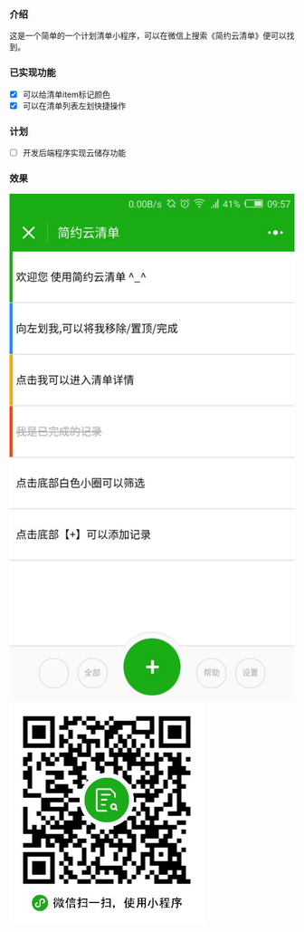 ### 介绍
这是一个简单的一个计划清单小程序，可以在微信上搜索《简约云清单》便可以找到。
### 已实现功能
- [x] 可以给清单item标记颜色
- [x] 可以在清单列表左划快捷操作

### 计划
- [ ] 开发后端程序实现云储存功能
### 效果
![预览小程序二维码](doc/img/pic1.jpg)
![预览小程序二维码](doc/img/qr.jpg)